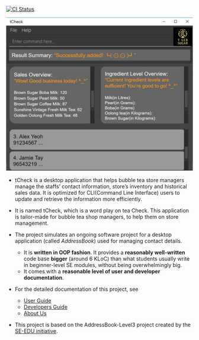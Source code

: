 [![CI Status](https://github.com/AY2021S1-CS2103T-T12-2/tp/workflows/Java%20CI/badge.svg)](https://github.com/AY2021S1-CS2103T-T12-2/tp/actions)

![Ui](docs/images/Ui.png)

* tCheck is a desktop application that helps bubble tea store managers manage the staffs’ contact information, store’s inventory and historical sales data. It is optimized for CLI(Command Line Interface) users to update and retrieve the information more efficiently.

* It is named tCheck, which is a word play on tea Check. This application is tailor-made for bubble tea shop managers, to help them on store management.

* The project simulates an ongoing software project for a desktop application (called _AddressBook_) used for managing contact details.
  * It is **written in OOP fashion**. It provides a **reasonably well-written** code base **bigger** (around 6 KLoC) than what students usually write in beginner-level SE modules, without being overwhelmingly big.
  * It comes with a **reasonable level of user and developer documentation**.

* For the detailed documentation of this project, see
    * [User Guide](docs/UserGuide.md)
    * [Developers Guide](docs/DeveloperGuide.md)
    * [About Us](docs/AboutUs.md)

* This project is based on the AddressBook-Level3 project created by the [SE-EDU initiative](https://se-education.org).

